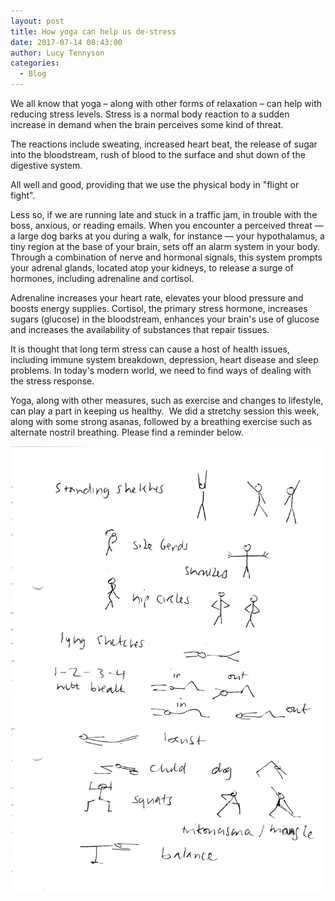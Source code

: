 ```yaml
---
layout: post
title: How yoga can help us de-stress
date: 2017-07-14 08:43:00
author: Lucy Tennyson
categories:
  - Blog
---
```



We all know that yoga – along with other forms of relaxation – can help with reducing stress levels. Stress is a normal body reaction to a sudden increase in demand when the brain perceives some kind of threat.

The reactions include sweating, increased heart beat, the release of sugar into the bloodstream, rush of blood to the surface and shut down of the digestive system.

All well and good, providing that we use the physical body in "flight or fight".

Less so, if we are running late and stuck in a traffic jam, in trouble with the boss, anxious, or reading emails. When you encounter a perceived threat — a large dog barks at you during a walk, for instance — your hypothalamus, a tiny region at the base of your brain, sets off an alarm system in your body. Through a combination of nerve and hormonal signals, this system prompts your adrenal glands, located atop your kidneys, to release a surge of hormones, including adrenaline and cortisol.

Adrenaline increases your heart rate, elevates your blood pressure and boosts energy supplies. Cortisol, the primary stress hormone, increases sugars (glucose) in the bloodstream, enhances your brain's use of glucose and increases the availability of substances that repair tissues.

It is thought that long term stress can cause a host of health issues, including immune system breakdown, depression, heart disease and sleep problems. In today's modern world, we need to find ways of dealing with the stress response.

Yoga, along with other measures, such as exercise and changes to lifestyle, can play a part in keeping us healthy.  We did a stretchy session this week, along with some strong asanas, followed by a breathing exercise such as alternate nostril breathing. Please find a reminder below.

![](/uploads/versions/yogablog13july---x----1744-2468x---.jpg)
